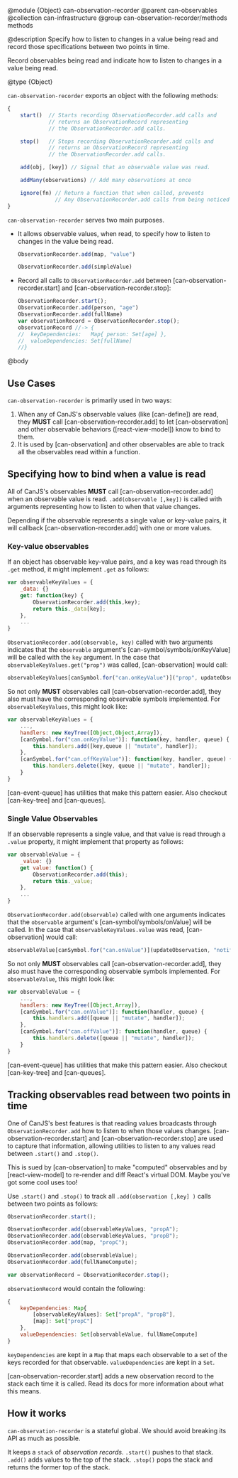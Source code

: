 @module {Object} can-observation-recorder
@parent can-observables
@collection can-infrastructure
@group can-observation-recorder/methods methods

@description Specify how to listen to changes in a value being read and record
those specifications between two points in time.

Record observables being read and indicate how to listen to changes
in a value being read.

@type {Object}

`can-observation-recorder` exports an object with the following methods:

```js
{
    start()  // Starts recording ObservationRecorder.add calls and
             // returns an ObservationRecord representing
             // the ObservationRecorder.add calls.

    stop()   // Stops recording ObservationRecorder.add calls and
             // returns an ObservationRecord representing
             // the ObservationRecorder.add calls.

    add(obj, [key]) // Signal that an observable value was read.

    addMany(observations) // Add many observations at once

    ignore(fn) // Return a function that when called, prevents
               // Any ObservationRecorder.add calls from being noticed
}
```

`can-observation-recorder` serves two main purposes.

- It allows observable values, when read, to specify how to listen to changes in the
  value being read.  
  ```js
  ObservationRecorder.add(map, "value")

  ObservationRecorder.add(simpleValue)
  ```
- Record all calls to `ObservationRecorder.add` between [can-observation-recorder.start] and
  [can-observation-recorder.stop]:
  ```js
  ObservationRecorder.start();
  ObservationRecorder.add(person, "age")
  ObservationRecorder.add(fullName)
  var observationRecord = ObservationRecorder.stop();
  observationRecord //-> {
  //  keyDependencies:   Map{ person: Set[age] },
  //  valueDependencies: Set[fullName]
  //}
  ```

@body

## Use Cases



`can-observation-recorder` is primarily used in two ways:

1. When any of CanJS's observable values (like [can-define]) are read, they __MUST__
call [can-observation-recorder.add] to let [can-observation] and other observable behaviors ([react-view-model]) know to bind to them.
2. It is used by [can-observation] and other observables are able to track all the observables
read within a function.  


## Specifying how to bind when a value is read

All of CanJS's observables __MUST__ call [can-observation-recorder.add] when an observable value is read. `.add(observable [,key])` is called with arguments
representing how to listen to when that value changes.

Depending if the observable represents a single value or key-value pairs, it will callback [can-observation-recorder.add]
with one or more values.

### Key-value observables

If an object has observable key-value pairs, and a key was read through its `.get` method, it might
implement `.get` as follows:

```js
var observableKeyValues = {
    _data: {}
    get: function(key) {
        ObservationRecorder.add(this,key);
        return this._data[key];
    },
    ...
}
```

`ObservationRecorder.add(observable, key)` called with two arguments indicates that the `observable` argument's [can-symbol/symbols/onKeyValue] will
be called with the `key` argument.  In the case that `observableKeyValues.get("prop")` was called, [can-observation] would call:

```js
observableKeyValues[canSymbol.for("can.onKeyValue")]("prop", updateObservation, "notify");
```

So not only __MUST__ observables call [can-observation-recorder.add], they also must have the corresponding observable symbols implemented. For `observableKeyValues`, this might look like:

```js
var observableKeyValues = {
    ...,
    handlers: new KeyTree([Object,Object,Array]),
    [canSymbol.for("can.onKeyValue")]: function(key, handler, queue) {
        this.handlers.add([key,queue || "mutate", handler]);
    },
    [canSymbol.for("can.offKeyValue")]: function(key, handler, queue) {
        this.handlers.delete([key, queue || "mutate", handler]);
    }
}
```

[can-event-queue] has utilities that make this pattern easier. Also checkout [can-key-tree] and [can-queues].

### Single Value Observables

If an observable represents a single value, and that value is read through a `.value` property, it might
implement that property as follows:

```js
var observableValue = {
    _value: {}
    get value: function() {
        ObservationRecorder.add(this);
        return this._value;
    },
    ...
}
```

`ObservationRecorder.add(observable)` called with one arguments indicates that the `observable` argument's [can-symbol/symbols/onValue] will be called.  In the case that `observableKeyValues.value` was read, [can-observation] would call:

```js
observableValue[canSymbol.for("can.onValue")](updateObservation, "notify");
```

So not only __MUST__ observables call [can-observation-recorder.add], they also must have the corresponding observable symbols implemented. For `observableValue`, this might look like:

```js
var observableValue = {
    ...,
    handlers: new KeyTree([Object,Array]),
    [canSymbol.for("can.onValue")]: function(handler, queue) {
        this.handlers.add([queue || "mutate", handler]);
    },
    [canSymbol.for("can.offValue")]: function(handler, queue) {
        this.handlers.delete([queue || "mutate", handler]);
    }
}
```

[can-event-queue] has utilities that make this pattern easier. Also checkout [can-key-tree] and [can-queues].


## Tracking observables read between two points in time

One of CanJS's best features is that reading values broadcasts through `ObservationRecorder.add` how to
listen to when those values changes.  [can-observation-recorder.start] and [can-observation-recorder.stop]
are used to capture that information, allowing utilities to listen to any values read between `.start()` and `.stop()`.

This is sued by [can-observation] to make "computed" observables and by [react-view-model] to re-render and diff React's
virtual DOM.  Maybe you've got some cool uses too!

Use `.start()` and `.stop()` to track all `.add(observation [,key] )` calls between two points as follows:

```js
ObservationRecorder.start();

ObservationRecorder.add(observableKeyValues, "propA");
ObservationRecorder.add(observableKeyValues, "propB");
ObservationRecorder.add(map, "propC");

ObservationRecorder.add(observableValue);
ObservationRecorder.add(fullNameCompute);

var observationRecord = ObservationRecorder.stop();
```

`observationRecord` would contain the following:

```js
{
    keyDependencies: Map{
        [observableKeyValues]: Set["propA", "propB"],
        [map]: Set["propC"]
    },
    valueDependencies: Set[observableValue, fullNameCompute]
}
```

`keyDependencies` are kept in a `Map` that maps each observable to a set of the keys recorded for that observable.
`valueDependencies` are kept in a `Set`.

[can-observation-recorder.start] adds a new observation record to the stack each time it is called. Read its docs for more
information about what this means.

## How it works

`can-observation-recorder` is a stateful global. We should avoid breaking its API as much as possible.

It keeps a `stack` of _observation records_.  `.start()` pushes to that stack. `.add()` adds values to the
top of the stack. `.stop()` pops the stack and returns the former top of the stack.
